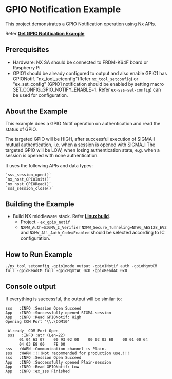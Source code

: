# GPIO Notification Example

This project demonstrates a GPIO Notification operation using Nx APIs.

Refer [**Get GPIO Notification Example**](./ex_sss_gpio_notif.c)

## Prerequisites

-   Hardware: NX SA should be connected to FRDM-K64F board or Raspberry Pi.
-   GPIO1 should be already configured to output and also enable GPIO1
    has GPIONotif. "nx_tool_setconfig"(Refer `nx_tool_setconfig`) or
    "ex_set_config" (GPIO1 notification should be enabled by setting
    macro SET_CONFIG_GPIO_NOTIFY_ENABLE=1. Refer `ex-sss-set-config`)
    can be used for configuration.

## About the Example

This example does a GPIO Notif operation on authentication and read the status of GPIO.

The targeted GPIO will be HIGH, after successful execution of SIGMA-I
mutual authentication, i.e. when a session is opened with SIGMA_I The
targeted GPIO will be LOW, when losing authentication state, e.g. when a
session is opened with none authentication.

It uses the following APIs and data types:

    `sss_session_open()`
    `nx_host_GPIOInit()`
    `nx_host_GPIORead()`
    `sss_session_close()`

## Building the Example

- Build NX middleware stack. Refer [**Linux build**](../../../doc/linux/readme.md).
  - Project - `ex_gpio_notif`
  - `NXMW_Auth=SIGMA_I_Verifier` `NXMW_Secure_Tunneling=NTAG_AES128_EV2`
    and `NXMW_All_Auth_Code=Enabled` should be selected according to IC configuration.


## How to Run Example

```
./nx_tool_setconfig -gpio1mode output -gpio1Notif auth -gpioMgmtCM full -gpioReadCM full -gpioMgmtAC 0x0 -gpioReadAC 0x0
```

## Console output

If everything is successful, the output will be similar to:
```
sss   :INFO :Session Open Succeed
App   :INFO :Successfully opened SIGMA-session
App   :INFO :Read GPIONotif: High
Opening COM Port '\\.\COM10'

 Already  COM Port Open
 sss   :INFO :atr (Len=22)
      01 04 63 07    00 93 02 08    00 02 03 E8    00 01 00 64
      04 03 E8 00    FE 00
sss   :WARN :Communication channel is Plain.
sss   :WARN :!!!Not recommended for production use.!!!
sss   :INFO :Session Open Succeed
App   :INFO :Successfully opened Plain-session
App   :INFO :Read GPIONotif: Low
App   :INFO :ex_sss Finished
```
